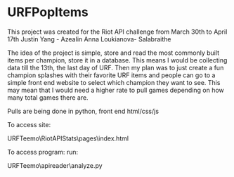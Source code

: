 # URFPopItems
This project was created for the Riot API challenge from March 30th to April 17th
Justin Yang - AzeaIin
Anna Loukianova- Salabraithe

The idea of the project is simple, store and read the most commonly built items per champion, store it in a database.
This means I would be collecting data till the 13th, the last day of URF. Then my plan was to just create a fun champion
splashes with their favorite URF items and people can go to a simple front end website to select which champion they want to see.
This may mean that I would need a higher rate to pull games depending on how many total games there are.

Pulls are being done in python, front end html/css/js

To access site:

URFTeemo\RiotAPIStats\pages\index.html

To access program:
run:

URFTeemo\apireader\analyze.py